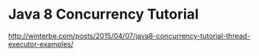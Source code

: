 # Java 8 Concurrency Tutorial

http://winterbe.com/posts/2015/04/07/java8-concurrency-tutorial-thread-executor-examples/
